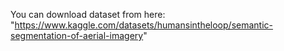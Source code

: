 You can download dataset from here:
"https://www.kaggle.com/datasets/humansintheloop/semantic-segmentation-of-aerial-imagery"
